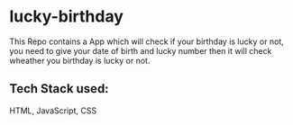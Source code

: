 # lucky-birthday
 This Repo contains a App which will check if your birthday is lucky or not, you need to give your date of birth and lucky number then it will check wheather you birthday is lucky or not.
 
 ## Tech Stack used:
 HTML, JavaScript, CSS
